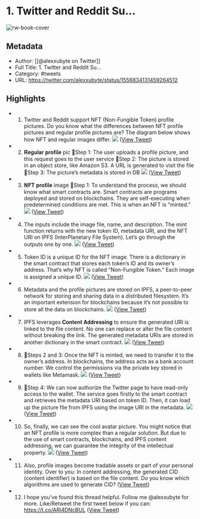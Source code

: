 # 1. Twitter and Reddit Su...

![rw-book-cover](https://pbs.twimg.com/profile_images/1524184008635998209/vOSCJXuk.jpg)

## Metadata
- Author: [[@alexxubyte on Twitter]]
- Full Title: 1. Twitter and Reddit Su...
- Category: #tweets
- URL: https://twitter.com/alexxubyte/status/1556834131459264512

## Highlights
- 1. Twitter and Reddit support NFT (Non-Fungible Token) profile pictures. Do you know what the differences between NFT profile pictures and regular profile pictures are?
  The diagram below shows how NFT and regular images differ. 
  ![](https://pbs.twimg.com/media/FZr8YvFUUAEX119.jpg) ([View Tweet](https://twitter.com/alexxubyte/status/1556834131459264512))
- 2. 𝐑𝐞𝐠𝐮𝐥𝐚𝐫 𝐩𝐫𝐨𝐟𝐢𝐥𝐞 pic
  🔹Step 1: The user uploads a profile picture, and this request goes to the user service
  🔹Step 2: The picture is stored in an object store, like Amazon S3. A URL is generated to visit the file
  🔹Step 3: The picture’s metadata is stored in DB 
  ![](https://pbs.twimg.com/media/FZr8Zc7VUAEZAEV.jpg) ([View Tweet](https://twitter.com/alexxubyte/status/1556834145363300353))
- 3. 𝐍𝐅𝐓 𝐩𝐫𝐨𝐟𝐢𝐥𝐞 image
  🔹Step 1: To understand the process, we should know what smart contracts are. Smart contracts are programs deployed and stored on blockchains. They are self-executing when predetermined conditions are met. This is when an NFT is “minted.” 
  ![](https://pbs.twimg.com/media/FZr8aOMVsAAGjmM.jpg) ([View Tweet](https://twitter.com/alexxubyte/status/1556834159179378688))
- 4. The inputs include the image file, name, and description. The mint function returns with the new token ID, metadata URI, and the NFT URI on IPFS (InterPlanetary File System). Let’s go through the outputs one by one. 
  ![](https://pbs.twimg.com/media/FZr8bB-UIAI1MfZ.jpg) ([View Tweet](https://twitter.com/alexxubyte/status/1556834172831862786))
- 5. Token ID is a unique ID for the NFT image. There is a dictionary in the smart contract that stores each token’s ID and its owner’s address. That’s why NFT is called “Non-Fungible Token.” Each image is assigned a unique ID. 
  ![](https://pbs.twimg.com/media/FZr8b06VUAA_uZC.jpg) ([View Tweet](https://twitter.com/alexxubyte/status/1556834186656247808))
- 6. Metadata and the profile pictures are stored on IPFS, a peer-to-peer network for storing and sharing data in a distributed filesystem. It’s an important extension for blockchains because it’s not possible to store all the data on blockchains. 
  ![](https://pbs.twimg.com/media/FZr8coSUIAAqnhc.jpg) ([View Tweet](https://twitter.com/alexxubyte/status/1556834200208171008))
- 7. IPFS leverages 𝐂𝐨𝐧𝐭𝐞𝐧𝐭 𝐀𝐝𝐝𝐫𝐞𝐬𝐬𝐢𝐧𝐠 to ensure the generated URI is linked to the file content. No one can replace or alter the file content without breaking the link.
  The generated metadata URIs are stored in another dictionary in the smart contract. 
  ![](https://pbs.twimg.com/media/FZr8dcqUIAA71YV.jpg) ([View Tweet](https://twitter.com/alexxubyte/status/1556834214435098625))
- 8. 🔹Steps 2 and 3: Once the NFT is minted, we need to transfer it to the owner’s address. In blockchains, the address acts as a bank account number. We control the permissions via the private key stored in wallets like Metamask. 
  ![](https://pbs.twimg.com/media/FZr8eQWVEAAaxxX.jpg) ([View Tweet](https://twitter.com/alexxubyte/status/1556834227991113728))
- 9. 🔹Step 4: We can now authorize the Twitter page to have read-only access to the wallet. The service goes firstly to the smart contract and retrieves the metadata URI based on token ID. Then, it can load up the picture file from IPFS using the image URI in the metadata. 
  ![](https://pbs.twimg.com/media/FZr8fDMUUAI4wIm.jpg) ([View Tweet](https://twitter.com/alexxubyte/status/1556834241953943553))
- 10. So, finally, we can see the cool avatar picture.
  You might notice that an NFT profile is more complex than a regular solution. But due to the use of smart contracts, blockchains, and IPFS content addressing, we can guarantee the integrity of the intellectual property. 
  ![](https://pbs.twimg.com/media/FZr8f2tVEAAKdX2.jpg) ([View Tweet](https://twitter.com/alexxubyte/status/1556834255258324992))
- 11. Also, profile images become tradable assets or part of your personal identity.
  Over to you: In content addressing, the generated CID (content identifier) is based on the file content. Do you know which algorithms are used to generate CID? ([View Tweet](https://twitter.com/alexxubyte/status/1556834259922325504))
- 12. I hope you've found this thread helpful.
  Follow me @alexxubyte for more.
  Like/Retweet the first tweet below if you can: https://t.co/ARl4DNcBUL ([View Tweet](https://twitter.com/alexxubyte/status/1556834262468284416))
